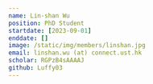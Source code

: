 ```yaml
---
name: Lin-shan Wu
position: PhD Student
startdate: [2023-09-01]
enddate: []
image: /static/img/members/linshan.jpg
email: linshan.wu (at) connect.ust.hk
scholar: RGPzB4sAAAAJ
github: Luffy03
---
```

